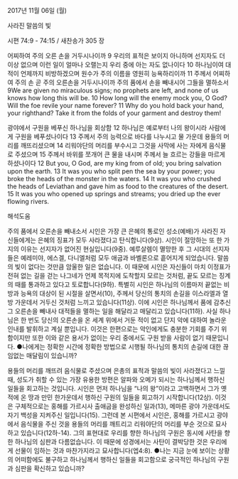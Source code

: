 2017년 11월 06일 (월)

사라진 말씀의 빛



시편 74:9 - 74:15 / 새찬송가 305 장


어찌하여 주의 오른 손을 거두시나이까
9 우리의 표적은 보이지 아니하며 선지자도 더 이상 없으며 이런 일이 얼마나 오랠는지 우리 중에 아는 자도 없나이다 10 하나님이여 대적이 언제까지 비방하겠으며 원수가 주의 이름을 영원히 능욕하리이까 11 주께서 어찌하여 주의 손 곧 주의 오른손을 거두시나이까 주의 품에서 손을 빼내시어 그들을 멸하소서
9We are given no miraculous signs; no prophets are left, and none of us knows how long this will be. 10 How long will the enemy mock you, O God? Will the foe revile your name forever? 11 Why do you hold back your hand, your righthand? Take it from the folds of your garment and destroy them!

광야에서 구원을 베푸신 하나님을 회상함
12 하나님은 예로부터 나의 왕이시라 사람에게 구원을 베푸셨나이다 13 주께서 주의 능력으로 바다를 나누시고 물 가운데 용들의 머리를 깨뜨리셨으며 14 리워야단의 머리를 부수시고 그것을 사막에 사는 자에게 음식물로 주셨으며 15 주께서 바위를 쪼개어 큰 물을 내시며 주께서 늘 흐르는 강들을 마르게 하셨나이다
12 But you, O God, are my king from of old; you bring salvation upon the earth. 13 It was you who split pen the sea by your power; you broke the heads of the monster in the waters. 14 It was you who crushed the heads of Leviathan and gave him as food to the creatures of the desert. 15 It was you who opened up springs and streams; you dried up the ever flowing rivers.

해석도움





주의 품에서 오른손을 빼내소서
시인은 가장 큰 은혜의 통로인 성소(예배)가 사라진 자신들에게는 은혜의 징표가 모두 사라졌다고 탄식합니다(9상). 시인이 절망하는 또 한 가지의 이유는 선지자가 없어진 현실입니다(9중). 예루살렘이 멸망한 후 그 시대의 선지자들은 예레미야, 에스겔, 다니엘처럼 모두 애굽과 바벨론으로 흩어지게 되었습니다. 말씀의 빛이 없다는 것만큼 암울한 일은 없습니다. 이 때문에 시인은 자신들이 마치 이정표가 전혀 없는 길을 걷는 나그네가 언제 목적지에 도착할지 모르는 것처럼, 끝도 모르는 징계의 때를 통과하고 있다고 토로합니다(9하). 특별히 시인은 하나님의 이름마저 끝없는 비방과 능욕의 대상이 된 시절을 살면서(10), 주께서 당신의 통치의 손길을 이스라엘과 열방 가운데서 거두신 것처럼 느끼고 있습니다(11상). 이에 시인은 하나님께서 품에 감추신 그 오른손을 빼내사 대적들을 멸하는 일을 해달라고 매달리고 있습니다(11하). 사실 하나님은 한 번도 당신의 오른손을 온 세계 위에서 거둔 적이 없고 단지 악에 대하여 놀라운 인내를 발휘하고 계실 뿐입니다. 이것은 한편으로는 악인에게도 충분한 기회를 주기 위함이지만 또한 이와 같은 용서가 없이는 우리 중에서도 구원 받을 사람이 없기 때문입니다.
●나에게는 정확한 시간에 정확한 방법으로 시행될 하나님의 통치의 손길에 대한 끊임없는 매달림이 있습니까?

용들의 머리를 깨뜨려 음식물로 주셨으며
은총의 표적과 말씀의 빛이 사라졌다고 느낄 때, 성도가 취할 수 있는 가장 유용한 방편은 알파와 오메가 되시는 하나님께서 행하신 일들을 회고하는 것입니다. 시인은 먼저 하나님을 “나의 왕”이라고 고백하면서 그가 옛적에 온 땅과 만민 한가운데서 행하신 구원의 일들을 회고하기 시작합니다(12상). 이것은 구체적으로는 홍해를 가르시사 출애굽을 완성하신 일과(13), 메마른 광야 가운데서도 자기 백성을 지켜주신 일입니다(15). 그런데 본 시편에서 시인은, 홍해를 가르시고 광야에서 음식물을 주신 것을 용들의 머리를 깨트리고 리워야단의 머리를 부순 것으로 묘사하고 있습니다(12하-14). 그의 표현대로 우리를 향한 하나님의 구원은 동시에 사탄을 향한 하나님의 심판과 다름없습니다. 이 때문에 성경에서는 사탄이 결박당한 것은 우리에게 선물이 임하는 것과 마찬가지라고 묘사합니다(엡4:8).
●나는 지금 눈에 보이는 상황의 어떠함에도 불구하고 하나님께서 행하신 일들을 회고함으로 궁극적인 하나님의 구원과 심판을 확신하고 있습니까?